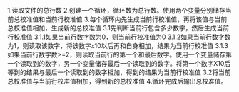 1.读取文件的总行数
2.创建一个循环，循环数为总行数。使用两个变量分别储存当前总校准值和当前行校准值
3.每个循环内先生成当前行校准值，再将该值与当前总校准值相加，生成新的总校准值
    3.1先判断当前行包含多少数字，然后生成当前行校准值
        3.1.1如果当前行数字数为0，则当前行校准值为0
        3.1.2如果当前行数字数为1，则读取该数字，将该数字x10以后再和自身相加，结果为当前行校准值
        3.1.3如果当前行数字数>=2，则读取当前行的第一个和最后数字。使用一个变量储存第一个读取到的数字，另一个变量储存最后一个读取到的数字。将第一个数字X10后等到的结果与最后一个读取到的数字相加，得到的结果为当前行校准值
    3.2将当前总校准值与当前行校准值相加，得到新的总校准值
4.循环完成后输出总校准值。